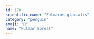 ```yaml
---
id: 178
scientific_name: "Fulmarus glacialis"
category: "penguin"
emoji: "🐧"
name: "Fulmar Boreal"
---
```

